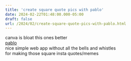 ```yaml
---
title: 'create square quote pics with pablo'
date: 2024-02-22T01:48:00.000-05:00
draft: false
url: /2024/02/create-square-quote-pics-with-pablo.html
---
```


canva is bloat this ones better  
[pablo](https://pablo.buffer.com/#)  
nice simple web app without all the bells and whistles  
for making those square insta quotes/memes